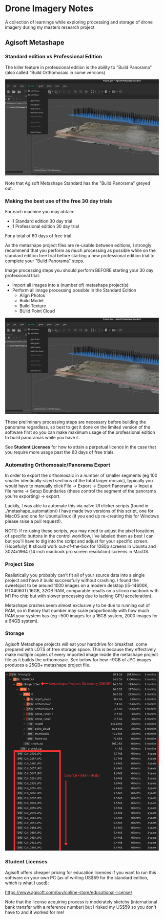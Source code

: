 # Drone Imagery Notes
A collection of learnings while exploring processing and storage of drone imagery during my masters research project


## Agisoft Metashape

### Standard edition vs Professional Edition
The killer feature in professional edition is the ability to "Build Panorama" (also called "Build Orthomosaic in some versions)

![Figure: Agisoft Metashape Standard has the "Build Panorama" greyed out](./images/metashape_standard_missing_build_panorama.png)

Note that Agisoft Metashape Standard has the "Build Panorama" greyed out.

### Making the best use of the free 30 day trials

For each machine you may obtain:
- 1 Standard edition 30 day trial
- 1 Professional edition 30 day trial

For a total of 60 days of free trial.

As the metashape project files are re-usable between editions, I strongly recommend that you perform as much processing as possible while on the standard edition free trial before starting a new professional edition trial to complete your "Build Panorama" steps.

Image processing steps you should perform BEFORE starting your 30 day professional trial:
- Import all images into a (number of) metashape project(s)
- Perform all image processing possible in the Standard Edition
    - Align Photos
    - Build Model
    - Build Texture
    - BUild Point Cloud

![Figure: Agisoft Metashape Standard Processing options](./images/metashape_standard_missing_build_panorama.png)

These preliminary processing steps are necessary before building the panorama regardless, so best to get it done on the limited version of the software first so you can make maximum usage of the professional edition to build panoramas while you have it.

See __Student Licenses__ for how to attain a perpetual licence in the case that you require more usage past the 60 days of free trials.

### Automating Orthomosaic/Panorama Export

In order to export the orthomosaic in a number of smaller segments (eg 100 smaller identically-sized sections of the total larger mosaic), typically you would have to manually click File -> Export -> Export Panorama -> Input a file name -> Setup Boundaries (these control the segment of the panorama you're exporting) -> export.

Luckily, I was able to automate this via naïve UI clicker scripts (found in ./metashape_automation/) I have made two versions of this script, one for MacOS and one for Ubuntu/linux (if you end up re-creating this for Windows please raise a pull request!).

NOTE: If re-using these scripts, you may need to adjust the pixel locations of specific buttons in the control workflow, I've labeled them as best I can but you'll have to dig into the script and adjust for your specific screen. (Hopefully) It should work out-of-the-box for 1080p screens in Ubuntu and 3024x1964 (14 inch macbook pro screen resolution) screens in MacOS.

### Project Size
Realistically you probably can't fit all of your source data into a single project and have it build successfully without crashing. I found the sweetspot to be around 1000 images on a modern desktop (i5-14600K, RTX4060Ti 16GB, 32GB RAM, comparable results on a silicon macbook with M1 Pro chip but with slower processing due to lacking GPU acceleration).

Metashape crashes seem almost exclusively to be due to running out of RAM, so in theory that number may scale proportionally with how much RAM your system has (eg ~500 images for a 16GB system, 2000 images for a 64GB system).

### Storage
Agisoft Metashape projects will eat your harddrive for breakfast, come prepared with LOTS of free storage space. This is because they effectively make multiple copies of every imported image inside the metashape project file as it builds the orthomosaic. See below for how ~9GB of JPG images produces a 25GB+ metashape project file.

 ![Figure: Metashape Project File Loves Storage Space](./images/metashape_project_file_size.png)




### Student Licenses
Agisoft offers cheaper pricing for education licences if you want to run this software on your own PC (as of writing US$59 for the standard edition, which is what I used):

https://www.agisoft.com/buy/online-store/educational-license/

Note that the license acquiring process is moderately sketchy (international bank transfer with a reference number) but I risked my US$59 so you don't have to and it worked for me!
